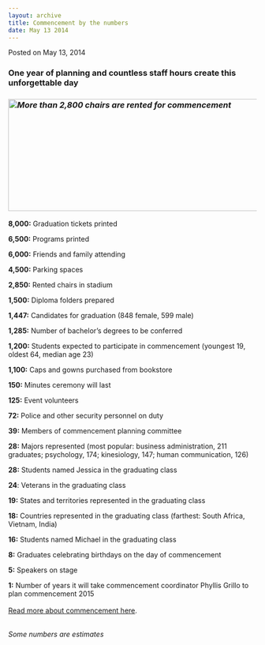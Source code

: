 ```yaml
---
layout: archive
title: Commencement by the numbers
date: May 13 2014
---
```





<span class="date">Posted on May 13, 2014    </span>
<h3>One year of planning and countless staff hours create this
unforgettable day</h3>
<h3><em><img alt="More than 2,800 chairs are rented for commencement" src="http://news.csumb.edu/sites/default/files/65/attachments/news/images/commencement_shot_for_web.jpg" style="width:550px; height:227px"/></em></h3>
<p><strong>8,000:</strong> Graduation tickets printed</p>
<p><strong>6,500:</strong>&#xA0;Programs printed&#xA0;</p>
<p><strong>6,000:</strong>&#xA0;Friends and family attending</p>
<p><strong>4,500:</strong> Parking spaces</p>
<p><strong>2,850:</strong> Rented chairs in stadium</p>
<p><strong>1,500:</strong> Diploma folders prepared</p>
<p><strong>1,447:</strong> Candidates for graduation (848 female,
599 male)</p>
<p><strong>1,285:</strong> Number of bachelor&#x2019;s degrees to be
conferred</p>
<p><strong>1,200:</strong> Students expected to participate in
commencement (youngest 19, oldest 64, median age 23)</p>
<p><strong>1,100:</strong> Caps and gowns purchased from
bookstore</p>
<p><strong>150:</strong> Minutes ceremony will last</p>
<p><strong>125:</strong> Event volunteers</p>
<p><strong>72:</strong> Police and other security personnel on
duty</p>
<p><strong>39:</strong> Members of commencement planning
committee</p>
<p><strong>28:</strong> Majors represented (most popular: business
administration, 211 graduates; psychology, 174; kinesiology, 147;
human communication, 126)</p>
<p><strong>28:</strong> Students named Jessica in the graduating
class</p>
<p><strong>24</strong>: Veterans in the graduating class</p>
<p><strong>19:</strong> States and territories represented in the
graduating class</p>
<p><strong>18:</strong> Countries represented in the graduating
class (farthest: South Africa, Vietnam, India)</p>
<p><strong>16:</strong> Students named Michael in the graduating
class</p>
<p><strong>8:</strong> Graduates celebrating birthdays on the day
of commencement</p>
<p><strong>5:</strong> Speakers on stage</p>
<p><strong>1:</strong> Number of years it will take commencement
coordinator Phyllis Grillo to plan commencement 2015<br>
<br>
<a href="http://csumb.edu/commencement" rel="nofollow">Read more
about commencement here</a>.</br></br></p>
<p class="small"><em>Some numbers are estimates</em></p>
<p><br>
&#xA0;</br></p>





